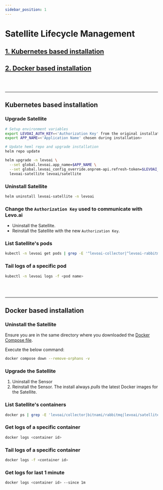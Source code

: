 ```yaml
---
sidebar_position: 1
---
```


# Satellite Lifecycle Management

## [1. Kubernetes based installation](./satellite-mgmt.md#kubernetes-based-installation)

## [2. Docker based installation](./satellite-mgmt.md#docker-based-installation)

<br></br>

---------------------------------------------------------

## Kubernetes based installation

### Upgrade Satellite
```bash
# Setup environment variables
export LEVOAI_AUTH_KEY=<'Authorization Key' from the original installation> 
export APP_NAME=<'Application Name' chosen during installation>

# Update heml repo and upgrade installation
helm repo update

helm upgrade -n levoai \
  --set global.levoai.app_name=$APP_NAME \
  --set global.levoai_config_override.onprem-api.refresh-token=$LEVOAI_AUTH_KEY \
  levoai-satellite levoai/satellite
```


### Uninstall Satellite
```bash
helm uninstall levoai-satellite -n levoai
```

### Change the `Authorization Key` used to communicate with Levo.ai
- Uninstall the Satellite.
- Reinstall the Satellite with the new `Authorization Key`.

### List Satellite's pods
```bash
kubectl -n levoai get pods | grep -E '^levoai-collector|^levoai-rabbitmq|^levoai-satellite|^levoai-tagger'
```

### Tail logs of a specific pod
```bash
kubectl -n levoai logs -f <pod name>
```

<br></br>

---------------------------------------------------------

## Docker based installation

### Uninstall the Satellite
Ensure you are in the same directory where you downloaded the [Docker Compose file](../../../../../static/artifacts/satellite/docker-compose.yml).

Execute the below command:
```bash
docker compose down --remove-orphans -v
```

### Upgrade the Satellite
1. Uninstall the Sensor
2. Reinstall the Sensor. The install always *pulls* the latest Docker images for the Satellite.

### List Satellite's containers
```bash
docker ps | grep -E 'levoai/collector|bitnami/rabbitmq|levoai/satellite|levoai/tagger'
```

### Get logs of a specific container
```bash
docker logs <container id>
```

### Tail logs of a specific container
```bash
docker logs -f <container id>
```

### Get logs for last 1 minute
```bash
docker logs <container id> --since 1m
```
